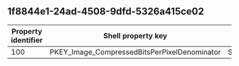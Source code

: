 ## 1f8844e1-24ad-4508-9dfd-5326a415ce02

Property identifier | Shell property key | Shell name | Alias
--- | --- | --- | ---
100 | PKEY_Image_CompressedBitsPerPixelDenominator | System.Image.CompressedBitsPerPixelDenominator | 

